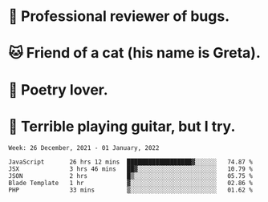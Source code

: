 # 🐛 Professional reviewer of bugs.
# 🐱 Friend of a cat (his name is Greta).
# 📜 Poetry lover.
# 🎸 Terrible playing guitar, but I try.

<!--START_SECTION:waka-->
```text
Week: 26 December, 2021 - 01 January, 2022

JavaScript       26 hrs 12 mins  ██████████████████▓░░░░░░   74.87 % 
JSX              3 hrs 46 mins   ██▓░░░░░░░░░░░░░░░░░░░░░░   10.79 % 
JSON             2 hrs           █▒░░░░░░░░░░░░░░░░░░░░░░░   05.75 % 
Blade Template   1 hr            ▓░░░░░░░░░░░░░░░░░░░░░░░░   02.86 % 
PHP              33 mins         ▒░░░░░░░░░░░░░░░░░░░░░░░░   01.62 % 
```
<!--END_SECTION:waka-->
